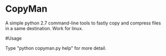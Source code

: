 # CopyMan
A simple python 2.7  command-line tools to fastly copy and compress files in a same destination.
Work for linux.

#Usage

Type "python copyman.py help" for more detail.
